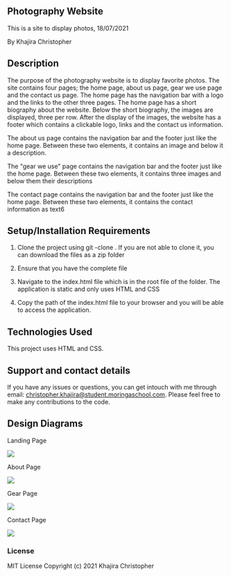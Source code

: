 ## Photography Website

This is a site to display photos, 18/07/2021

By Khajira Christopher

## Description

The purpose of the photography website is to display favorite photos. The site contains four pages; the home page, about us page, gear we use page and the contact us page.
The home page has the navigation bar with a logo and the links to the other three pages. The home page has a short biography about the website. Below the short biography, the images
are displayed, three per row. After the display of the images, the website has a footer which contains a clickable logo, links and the contact us information.

The about us page contains the navigation bar and the footer just like the home page. Between these two elements, it contains an image and below it a description.

The "gear we use" page contains the navigation bar and the footer just like the home page. Between these two elements, it contains three images and below them their descriptions

The contact page contains the navigation bar and the footer just like the home page. Between these two elements, it contains the contact information as text6


## Setup/Installation Requirements
1. Clone the project using git -clone . If you are not able to clone it, you can download the files as a zip folder

2. Ensure that you have the complete file

3. Navigate to the index.html file which is in the root file of the folder. The application is static and only uses HTML and CSS 

4. Copy the path of the index.html file to your browser and you will be able to access the application.

## Technologies Used
This project uses HTML and CSS.
## Support and contact details
If you have any issues or questions, you can get intouch with me through email: christopher.khajira@student.moringaschool.com. Please feel free to make any contributions to the code.

## Design Diagrams
Landing Page

![](assets/images/home-page.jpeg)

About Page

![](assets/images/about-page.jpeg)

Gear Page

![](assets/images/gear-page.jpeg)

Contact Page

![](assets/images/contact-page.jpeg)

### License
MIT License
Copyright (c) 2021 Khajira Christopher
